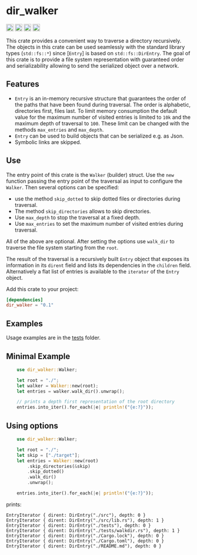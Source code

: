 # dir_walker

[<img alt="github" src="https://img.shields.io/badge/github-gabrielecodes/dir_walker-8DBFCB?style=for-the-badge&labelColor=555555&logo=github" height="20">](https://github.com/gabrielecodes/dir_walker)
[<img alt="build status" src="https://img.shields.io/github/actions/workflow/status/gabrielecodes/dir_walker/ci.yml?branch=main&style=for-the-badge" height="20">](https://github.com/gabrielecodes/dir_walker/actions?query=branch%3Amain)
[<img alt="crates.io" src="https://img.shields.io/crates/v/dir_walker.svg?style=for-the-badge&color=fc8d62&logo=rust" height="20">](https://crates.io/crates/dir_walker)
[<img alt="docs.rs" src="https://img.shields.io/badge/docs.rs-dir_walker-66c2a5?style=for-the-badge&labelColor=555555&logo=docs.rs" height="20">](https://docs.rs/dir_walker/latest/dir_walker/)

This crate provides a convenient way to traverse a directory recursively.
The objects in this crate can be used seamlessly with the standard library
types (`std::fs::*`) since [`Entry`] is based on `std::fs::DirEntry`. The
goal of this crate is to provide a file system representation with guaranteed
order and serializability allowing to send the serialized object over a network.

## Features

- `Entry` is an in-memory recursive structure that guarantees the order of the paths
that have been found during traversal. The order is alphabetic, directories first,
files last. To limit memory consumption the default value for the maximum
number of visited entries is limited to `10k` and the maximum depth of traversal to `100`.
These limit can be changed with the methods `max_entries` and `max_depth`.
- `Entry` can be used to build objects that can be serialized e.g. as Json.
- Symbolic links are skipped.

## Use

The entry point of this crate is the `Walker` (builder) struct. Use the `new` function
passing the entry point of the traversal as input to configure the `Walker`.
Then several options can be specified:

- use the method `skip_dotted` to skip dotted files
or directories during traversal.
- The method `skip_directories` allows to skip directories.
- Use `max_depth` to stop the traversal at a fixed depth.
- Use `max_entries` to set the maximum number of visited entries during traversal.

All of the above are optional. After setting the options use `walk_dir`
to traverse the file system starting from the `root`.

The result of the traversal is a recursively built `Entry` object that
exposes its information in its `dirent` field and lists its dependencies
in the `children` field.
Alternatively a flat list of entries is available to the `iterator` of the
`Entry` object.

Add this crate to your project:

```toml
[dependencies]
dir_walker = "0.1"
```

## Examples

Usage examples are in the [tests](https://github.com/gabrielecodes/dir_walker/blob/master/tests/walkdir.rs) folder.

## Minimal Example

```rust
    use dir_walker::Walker;

    let root = "./";
    let walker = Walker::new(root);
    let entries = walker.walk_dir().unwrap();

    // prints a depth first representation of the root directory
    entries.into_iter().for_each(|e| println!("{e:?}"));
```

## Using options

```rust
    use dir_walker::Walker;

    let root = "./";
    let skip = ["./target"];
    let entries = Walker::new(root)
        .skip_directories(&skip)
        .skip_dotted()
        .walk_dir()
        .unwrap();

    entries.into_iter().for_each(|e| println!("{e:?}"));
```

prints:

```text
EntryIterator { dirent: DirEntry("./src"), depth: 0 }
EntryIterator { dirent: DirEntry("./src/lib.rs"), depth: 1 }
EntryIterator { dirent: DirEntry("./tests"), depth: 0 }
EntryIterator { dirent: DirEntry("./tests/walkdir.rs"), depth: 1 }
EntryIterator { dirent: DirEntry("./Cargo.lock"), depth: 0 }
EntryIterator { dirent: DirEntry("./Cargo.toml"), depth: 0 }
EntryIterator { dirent: DirEntry("./README.md"), depth: 0 }
```
